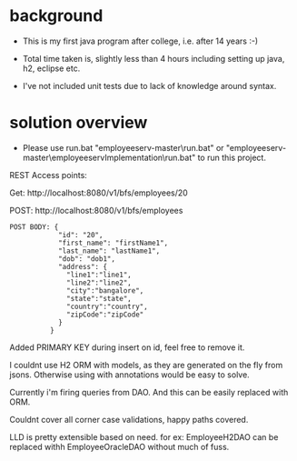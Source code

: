 # background
- This is my first java program after college, i.e. after 14 years :-)

- Total time taken is, slightly less than 4 hours including setting up java, h2, eclipse etc.

- I've not included unit tests due to lack of knowledge around syntax.

# solution overview
- Please use run.bat "employeeserv-master\run.bat" or "employeeserv-master\employeeservImplementation\run.bat" to run this project.

REST Access points:

Get: http://localhost:8080/v1/bfs/employees/20

POST: http://localhost:8080/v1/bfs/employees

    POST BODY: {
                "id": "20",
                "first_name": "firstName1",
                "last_name": "lastName1",
                "dob": "dob1",
                "address": {
                  "line1":"line1",
                  "line2":"line2",
                  "city":"bangalore",
                  "state":"state",
                  "country":"country",
                  "zipCode":"zipCode"
                }
              }

Added PRIMARY KEY during insert on id, feel free to remove it.

I couldnt use H2 ORM with models, as they are generated on the fly from jsons. Otherwise using with annotations would be easy to solve. 

Currently i'm firing queries from DAO. And this can be easily replaced with ORM.

Couldnt cover all corner case validations, happy paths covered.

LLD is pretty extensible based on need. for ex: EmployeeH2DAO can be replaced withh EmployeeOracleDAO without much of fuss.

